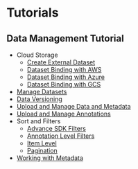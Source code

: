 # Tutorials

## Data Management Tutorial
 - Cloud Storage
	 - [Create External Dataset](data_management/cloud_storage/create_an_external_dataset/chapter.md)
	 - [Dataset Binding with AWS](data_management/cloud_storage/binding_with_aws/chapter.md)
	 - [Dataset Binding with Azure](data_management/cloud_storage/binding_with_azure/chapter.md)
	 - [Dataset Binding with GCS](data_management/cloud_storage/binding_with_gcs/chapter.md)
 - [Manage Datasets](data_management/manage_datasets/chapter.md)
 - [Data Versioning](data_management/data_versioning/chapter.md)
 - [Upload and Manage Data and Metadata](data_management/upload_and_manage_items/chapter.md)
 - [Upload and Manage Annotations](data_management/upload_and_manage_annotations/chapter.md)
 - Sort and Filters
	 - [Advance SDK Filters](data_management/sort_and_filter/advanced_sdk_filters/chapter.md)
	 - [Annotation Level Filters](data_management/sort_and_filter/annotation_level/chapter.md)
	 - [Item Level](data_management/sort_and_filter/item_level/chapter.md)
	 - [Pagination](data_management/sort_and_filter/pagination/chapter.md)
 - [Working with Metadata](data_management/working_with_metadata/chapter.md)